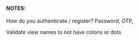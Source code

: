 


#### NOTES:

How do you authenticate / register? Password, OTP, 

Validate view names to not have colons or dots
